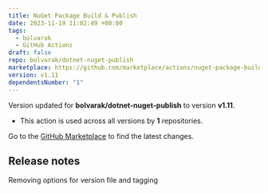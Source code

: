 ```yaml
---
title: NuGet Package Build & Publish
date: 2023-11-19 11:02:49 +00:00
tags:
  - bolvarak
  - GitHub Actions
draft: false
repo: bolvarak/dotnet-nuget-publish
marketplace: https://github.com/marketplace/actions/nuget-package-build-publish
version: v1.11
dependentsNumber: "1"
---
```



Version updated for **bolvarak/dotnet-nuget-publish** to version **v1.11**.
- This action is used across all versions by **1** repositories.

Go to the [GitHub Marketplace](https://github.com/marketplace/actions/nuget-package-build-publish) to find the latest changes.

## Release notes

Removing options for version file and tagging
